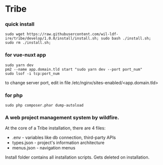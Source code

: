 # Tribe

### quick install
```
sudo wget https://raw.githubusercontent.com/wil-ldf-ire/tribe/develop/1.0.0/install/install.sh; sudo bash ./install.sh; sudo rm ./install.sh;
```

### for vue-nuxt app
```
sudo yarn dev
pm2 --name app.domain.tld start "sudo yarn dev --port port_num"
sudo lsof -i tcp:port_num
```
to change server port, edit in file /etc/nginx/sites-enabled/<app.domain.tld>

### for php
```
sudo php composer.phar dump-autoload
```

### A web project management system by wildfire.

At the core of a Tribe installation, there are 4 files:
- .env - variables like db connection, third-party APIs
- types.json - project's information architecture
- menus.json - navigation menus

Install folder contains all installation scripts. Gets deleted on installation.